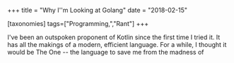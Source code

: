 +++
title = "Why I''m Looking at Golang"
date = "2018-02-15"

[taxonomies]
tags=["Programming,","Rant"]
+++

I've been an outspoken proponent of Kotlin since the first time I tried it. It has all the makings of a modern, efficient language. For a while, I thought it would be The One -- the language to save me from the madness of
